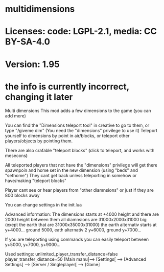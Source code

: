 # multidimensions
# Licenses: code: LGPL-2.1, media: CC BY-SA-4.0  
# Version: 1.95  



# the info is currently incorrect, changing it later





Multi dimensions
This mod adds a few dimensions to the game (you can add more)

You can find the "Dimensions teleport tool" in creative to go to them, or type "/giveme dim"
(You need the "dimensions" privilege to use it)
Teleport yourself to dimensions by point in air/blocks, or teleport other players/objects by pointing them.

There are also crafable "teleport blocks" (click to teleport, and works with mesecons)

All teleported players that not have the "dimensions" privilege will get there spawnpoin and home set in the new dimension (using "beds" and "sethome")
They cant get back unless teleporting in somehow or have/making "teleport blocks"

Player cant see or hear players from "other diamnsions" or just if they are 800 blocks away

You can change settings in the init.lua

Advanced information:
The dimensions starts at +4000 height and there are 2000 height between them
all diamnsions are 31000x2000x31000 big (exept the earth that are 31000x35000x31000)
the earth alternativ starts at y+4000... ground 5000, eath alternativ 2 y+6000, ground y+7000...

If you are teleporting using commands you can easily teleport between y+5000, y+7000, y+9000...

Used settings:
unlimited_player_transfer_distance=false
player_transfer_distance=50
[Main manu[--> [Settings[ --> [Advanced Settings[ --> [Server / Singleplayer[ --> [Game]
